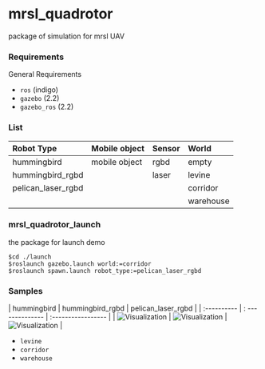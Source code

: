 mrsl_quadrotor
==========
package of simulation for mrsl UAV
### Requirements
General Requirements
 - `ros` (indigo)
 - `gazebo` (2.2)
 - `gazebo_ros` (2.2)

### List
 | Robot Type         | Mobile object | Sensor | World     |
 | :----------------- | :------------ | :----- | :-------- |
 | hummingbird        | mobile object | rgbd   | empty     |
 | hummingbird_rgbd   |               | laser  | levine    |
 | pelican_laser_rgbd |               |        | corridor  |
 |                    |               |        | warehouse |

### mrsl_quadrotor_launch
the package for launch demo
```           
$cd ./launch
$roslaunch gazebo.launch world:=corridor
$roslaunch spawn.launch robot_type:=pelican_laser_rgbd
```
 
### Samples
| hummingbird | hummingbird_rgbd | pelican_laser_rgbd |
| :---------- | : -------------- | :----------------- |
| ![Visualization](https://github.com/sikang/mrsl_quadrotor/blob/master/mrsl_models/samples/corridor.jpg)
| ![Visualization](https://github.com/sikang/mrsl_quadrotor/blob/master/mrsl_models/samples/corridor.jpg)
| ![Visualization](https://github.com/sikang/mrsl_quadrotor/blob/master/mrsl_models/samples/corridor.jpg)
|
- `levine`
- `corridor`
- `warehouse`
